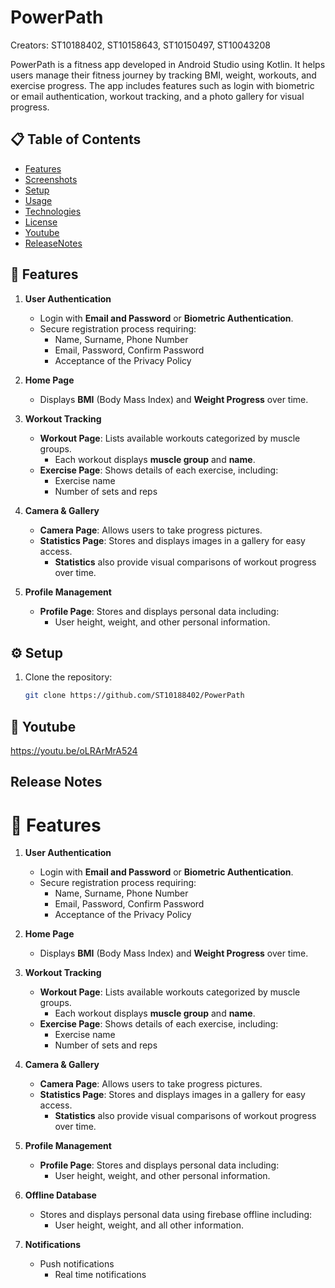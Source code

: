 # PowerPath
Creators: ST10188402, ST10158643, ST10150497, ST10043208

PowerPath is a fitness app developed in Android Studio using Kotlin. It helps users manage their fitness journey by tracking BMI, weight, workouts, and exercise progress. The app includes features such as login with biometric or email authentication, workout tracking, and a photo gallery for visual progress.

## 📋 Table of Contents

- [Features](#features)
- [Screenshots](#screenshots)
- [Setup](#setup)
- [Usage](#usage)
- [Technologies](#technologies)
- [License](#license)
- [Youtube](#youtube)
- [ReleaseNotes](#releasenotes)


## 🌟 Features

1. **User Authentication**
   - Login with **Email and Password** or **Biometric Authentication**.
   - Secure registration process requiring:
     - Name, Surname, Phone Number
     - Email, Password, Confirm Password
     - Acceptance of the Privacy Policy

2. **Home Page**
   - Displays **BMI** (Body Mass Index) and **Weight Progress** over time.

3. **Workout Tracking**
   - **Workout Page**: Lists available workouts categorized by muscle groups.
     - Each workout displays **muscle group** and **name**.
   - **Exercise Page**: Shows details of each exercise, including:
     - Exercise name
     - Number of sets and reps

4. **Camera & Gallery**
   - **Camera Page**: Allows users to take progress pictures.
   - **Statistics Page**: Stores and displays images in a gallery for easy access.
     - **Statistics** also provide visual comparisons of workout progress over time.

5. **Profile Management**
   - **Profile Page**: Stores and displays personal data including:
     - User height, weight, and other personal information.

## ⚙️ Setup

1. Clone the repository:
   ```bash
   git clone https://github.com/ST10188402/PowerPath

## 🎥 Youtube
https://youtu.be/oLRArMrA524

## Release Notes

# 🌟 Features

1. **User Authentication**
   - Login with **Email and Password** or **Biometric Authentication**.
   - Secure registration process requiring:
     - Name, Surname, Phone Number
     - Email, Password, Confirm Password
     - Acceptance of the Privacy Policy

2. **Home Page**
   - Displays **BMI** (Body Mass Index) and **Weight Progress** over time.

3. **Workout Tracking**
   - **Workout Page**: Lists available workouts categorized by muscle groups.
     - Each workout displays **muscle group** and **name**.
   - **Exercise Page**: Shows details of each exercise, including:
     - Exercise name
     - Number of sets and reps

4. **Camera & Gallery**
   - **Camera Page**: Allows users to take progress pictures.
   - **Statistics Page**: Stores and displays images in a gallery for easy access.
     - **Statistics** also provide visual comparisons of workout progress over time.

5. **Profile Management**
   - **Profile Page**: Stores and displays personal data including:
     - User height, weight, and other personal information.

6. **Offline Database**
   - Stores and displays personal data using firebase offline including:
     - User height, weight, and all other information.

7. **Notifications**
   - Push notifications
     - Real time notifications


